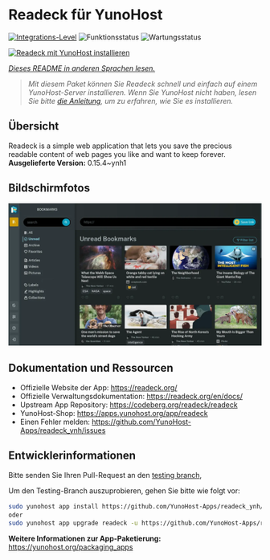 <!--
N.B.: Diese README wurde automatisch von <https://github.com/YunoHost/apps/tree/master/tools/readme_generator> generiert.
Sie darf NICHT von Hand bearbeitet werden.
-->

# Readeck für YunoHost

[![Integrations-Level](https://dash.yunohost.org/integration/readeck.svg)](https://dash.yunohost.org/appci/app/readeck) ![Funktionsstatus](https://ci-apps.yunohost.org/ci/badges/readeck.status.svg) ![Wartungsstatus](https://ci-apps.yunohost.org/ci/badges/readeck.maintain.svg)

[![Readeck mit YunoHost installieren](https://install-app.yunohost.org/install-with-yunohost.svg)](https://install-app.yunohost.org/?app=readeck)

*[Dieses README in anderen Sprachen lesen.](./ALL_README.md)*

> *Mit diesem Paket können Sie Readeck schnell und einfach auf einem YunoHost-Server installieren.
Wenn Sie YunoHost nicht haben, lesen Sie bitte [die Anleitung](https://yunohost.org/#/install), um zu erfahren, wie Sie es installieren.*

## Übersicht

Readeck is a simple web application that lets you save the precious readable content of web pages you like and want to keep forever.
**Ausgelieferte Version:** 0.15.4~ynh1

## Bildschirmfotos

![Bildschirmfotos von Readeck](./doc/screenshots/dark.webp)

## Dokumentation und Ressourcen

- Offizielle Website der App: <https://readeck.org/>
- Offizielle Verwaltungsdokumentation: <https://readeck.org/en/docs/>
- Upstream App Repository: <https://codeberg.org/readeck/readeck>
- YunoHost-Shop: <https://apps.yunohost.org/app/readeck>
- Einen Fehler melden: <https://github.com/YunoHost-Apps/readeck_ynh/issues>

## Entwicklerinformationen

Bitte senden Sie Ihren Pull-Request an den [testing branch](https://github.com/YunoHost-Apps/readeck_ynh/tree/testing),


Um den Testing-Branch auszuprobieren, gehen Sie bitte wie folgt vor:

```bash
sudo yunohost app install https://github.com/YunoHost-Apps/readeck_ynh/tree/testing --debug
oder
sudo yunohost app upgrade readeck -u https://github.com/YunoHost-Apps/readeck_ynh/tree/testing --debug
```

**Weitere Informationen zur App-Paketierung:** <https://yunohost.org/packaging_apps>
